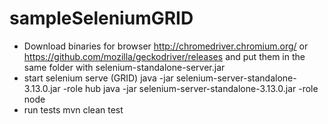 # sampleSeleniumGRID


* Download binaries for browser
http://chromedriver.chromium.org/
or 
https://github.com/mozilla/geckodriver/releases
and put them in the same folder with selenium-standalone-server.jar
* start selenium serve (GRID)
java -jar selenium-server-standalone-3.13.0.jar -role hub
java -jar selenium-server-standalone-3.13.0.jar -role node
* run tests
mvn clean test
